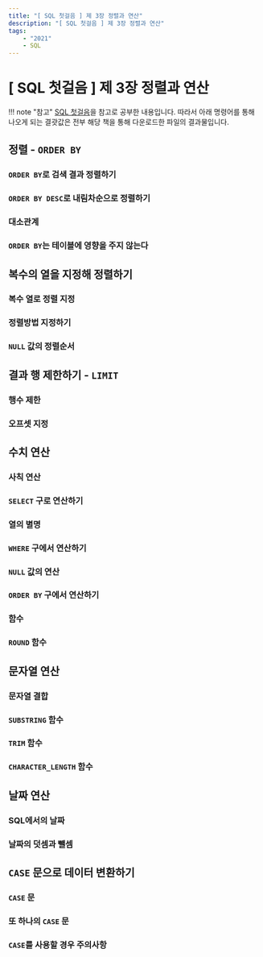 ```yaml
---
title: "[ SQL 첫걸음 ] 제 3장 정렬과 연산"
description: "[ SQL 첫걸음 ] 제 3장 정렬과 연산"
tags:
    - "2021"
    - SQL
---
```


# [ SQL 첫걸음 ] 제 3장 정렬과 연산

!!! note "참고"
    [SQL 첫걸음](http://www.kyobobook.co.kr/product/detailViewKor.laf?mallGb=KOR&barcode=9788968482311)을 참고로 공부한 내용입니다. 따라서 아래 명령어를 통해 나오게 되는 결괏값은 전부 해당 책을 통해 다운로드한 파일의 결과물입니다.


## 정렬 - `ORDER BY`

### `ORDER BY`로 검색 결과 정렬하기

### `ORDER BY DESC`로 내림차순으로 정렬하기

### 대소관계

### `ORDER BY`는 테이블에 영향을 주지 않는다


## 복수의 열을 지정해 정렬하기

### 복수 열로 정렬 지정

### 정렬방법 지정하기

### `NULL` 값의 정렬순서


## 결과 행 제한하기 - `LIMIT`

### 행수 제한

### 오프셋 지정


## 수치 연산

### 사칙 연산

### `SELECT` 구로 연산하기

### 열의 별명

### `WHERE` 구에서 연산하기

### `NULL` 값의 연산

### `ORDER BY` 구에서 연산하기

### 함수

### `ROUND` 함수


## 문자열 연산

### 문자열 결합

### `SUBSTRING` 함수

### `TRIM` 함수

### `CHARACTER_LENGTH` 함수


## 날짜 연산

### SQL에서의 날짜

### 날짜의 덧셈과 뺄셈


## `CASE` 문으로 데이터 변환하기

### `CASE` 문

### 또 하나의 `CASE` 문

### `CASE`를 사용할 경우 주의사항